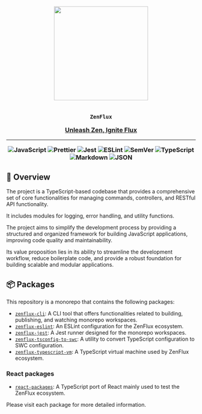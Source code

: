 <div align="center">

<h3>
<img src="https://avatars.githubusercontent.com/u/122043268" width="250" /><br>
<br>

<code>ZenFlux</code><br>

<a href="https://github.com/ZenFlux/">Unleash Zen, Ignite Flux</a>

<hr>

<img src="https://img.shields.io/badge/JavaScript-F7DF1E.svg?style&logo=JavaScript&logoColor=black" alt="JavaScript" />
<img src="https://img.shields.io/badge/Prettier-F7B93E.svg?style&logo=Prettier&logoColor=black" alt="Prettier" />
<img src="https://img.shields.io/badge/Jest-C21325.svg?style&logo=Jest&logoColor=white" alt="Jest" />
<img src="https://img.shields.io/badge/ESLint-4B32C3.svg?style&logo=ESLint&logoColor=white" alt="ESLint" />

<img src="https://img.shields.io/badge/SemVer-3F4551.svg?style&logo=SemVer&logoColor=white" alt="SemVer" />
<img src="https://img.shields.io/badge/TypeScript-3178C6.svg?style&logo=TypeScript&logoColor=white" alt="TypeScript" />
<img src="https://img.shields.io/badge/Markdown-000000.svg?style&logo=Markdown&logoColor=white" alt="Markdown" />
<img src="https://img.shields.io/badge/JSON-000000.svg?style&logo=JSON&logoColor=white" alt="JSON" />
</h3>

</div>



## 📍 Overview

The project is a TypeScript-based codebase that provides a comprehensive set of core functionalities for managing commands, controllers, and RESTful API functionality.

It includes modules for logging, error handling, and utility functions.

The project aims to simplify the development process by providing a structured and organized framework for building JavaScript applications, improving code quality and maintainability.

Its value proposition lies in its ability to streamline the development workflow, reduce boilerplate code, and provide a robust foundation for building scalable and modular applications.

## 📦 Packages

This repository is a monorepo that contains the following packages:

- [`zenflux-cli`](https://github.com/ZenFlux/zenflux/tree/main/packages/zenflux-cli): A CLI tool that offers functionalities related to building, publishing, and watching monorepo workspaces.
- [`zenflux-eslint`](https://github.com/ZenFlux/zenflux/tree/main/packages/zenflux-eslint): An ESLint configuration for the ZenFlux ecosystem.
- [`zenflux-jest`](https://github.com/ZenFlux/zenflux/tree/main/packages/zenflux-jest): A Jest runner designed for the monorepo workspaces.
- [`zenflux-tsconfig-to-swc`](https://github.com/ZenFlux/zenflux/tree/main/packages/zenflux-tsconfig-to-swc): A utility to convert TypeScript configuration to SWC configuration.
- [`zenflux-typescript-vm`](https://github.com/ZenFlux/zenflux/tree/main/packages/zenflux-typescript-vm): A TypeScript virtual machine used by ZenFlux ecosystem.

### React packages
- [`react-packages`](https://github.com/ZenFlux/zenflux/tree/main/packages-react): A TypeScript port of React mainly used to test the ZenFlux ecosystem.


Please visit each package for more detailed information.
